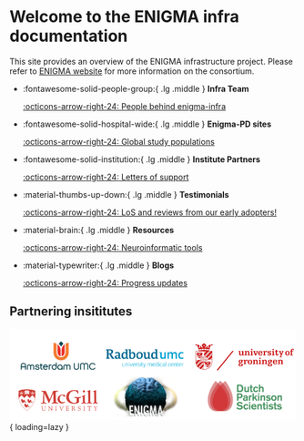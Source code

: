 # Welcome to the ENIGMA infra documentation

This site provides an overview of the ENIGMA infrastructure project. Please refer to [ENIGMA website](https://enigma.ini.usc.edu/about-2/) for more information on the consortium. 

<div class="grid cards" markdown>

-   :fontawesome-solid-people-group:{ .lg .middle } __Infra Team__
    

    [:octicons-arrow-right-24: People behind enigma-infra](team/people)

-   :fontawesome-solid-hospital-wide:{ .lg .middle } __Enigma-PD sites__
    

    [:octicons-arrow-right-24: Global study populations](wg/e_pd)

-   :fontawesome-solid-institution:{ .lg .middle } __Institute Partners__
    

    [:octicons-arrow-right-24: Letters of support](partners/LoS)

-   :material-thumbs-up-down:{ .lg .middle } __Testimonials__
    

    [:octicons-arrow-right-24: LoS and reviews from our early adopters!](reviews/testimonials)

-   :material-brain:{ .lg .middle } __Resources__
    

    [:octicons-arrow-right-24: Neuroinformatic tools](resources/open_science_toolstack)

-   :material-typewriter:{ .lg .middle } __Blogs__
    

    [:octicons-arrow-right-24: Progress updates](blogs/index)

</div>


## **Partnering insititutes**

![logos](./logos/Logo_Strip.png){ loading=lazy }